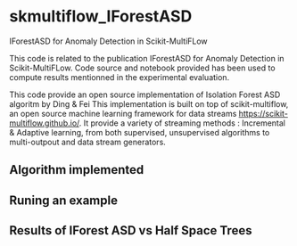 # skmultiflow_IForestASD
 IForestASD for Anomaly Detection in Scikit-MultiFLow

This code is related to the publication IForestASD for Anomaly Detection in Scikit-MultiFLow.
Code source and notebook provided has been used to compute results mentionned in the experimental evaluation.

This code provide an open source implementation of Isolation Forest ASD algoritm by Ding & Fei 
This implementation is built on top of scikit-multiflow, an open source machine learning framework for data streams https://scikit-multiflow.github.io/. It provide a variety of streaming methods : Incremental & Adaptive learning, from both supervised, unsupervised algorithms to multi-outpout and data stream generators.


## Algorithm implemented

## Runing an example


## Results of IForest ASD vs Half Space Trees
